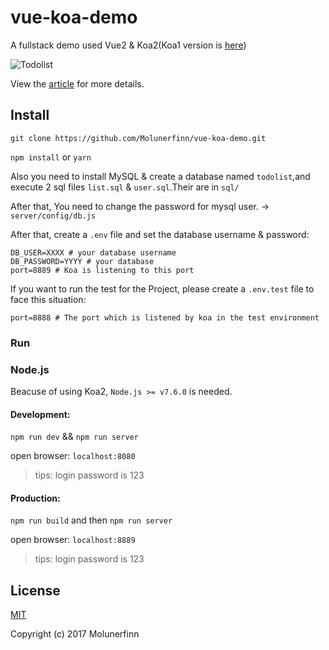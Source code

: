 # vue-koa-demo

A fullstack demo used Vue2 & Koa2(Koa1 version is [here](https://github.com/Molunerfinn/vue-koa-demo/tree/koa1))

![Todolist](http://7xog0l.com1.z0.glb.clouddn.com/vue-koa-demo/todolist-5.gif 'todolist')

View the [article](https://molunerfinn.com/Vue+Koa/) for more details.

## Install

`git clone https://github.com/Molunerfinn/vue-koa-demo.git`

`npm install` or `yarn`

Also you need to install MySQL & create a database named `todolist`,and execute 2 sql files `list.sql` & `user.sql`.Their are in `sql/`

After that, You need to change the password for mysql user. -> `server/config/db.js`

After that, create a `.env` file and set the database username & password:

```env
DB_USER=XXXX # your database username
DB_PASSWORD=YYYY # your database 
port=8889 # Koa is listening to this port
```

If you want to run the test for the Project, please create a `.env.test` file to face this situation:

```env
port=8888 # The port which is listened by koa in the test environment 
```

### Run

### Node.js

Beacuse of using Koa2, `Node.js >= v7.6.0` is needed.

#### Development: 

`npm run dev` && `npm run server`

open browser: `localhost:8080`

> tips: login password is 123

#### Production:

`npm run build` and then `npm run server`

open browser: `localhost:8889`

> tips: login password is 123

## License

[MIT](http://opensource.org/licenses/MIT)

Copyright (c) 2017 Molunerfinn


